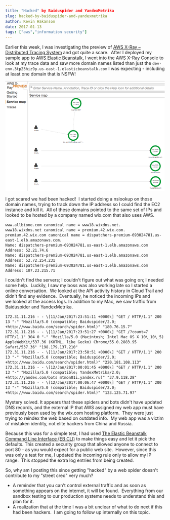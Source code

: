 ```yaml
---
title: "Hacked" by Baiduspider and YandexMetrika
slug: hacked-by-baiduspider-and-yandexmetrika
author: Kevin Hakanson
date: 2017-01-13
tags: ["aws","information security"]
---
```

Earlier this week, I was investigating the preview of [AWS X-Ray – Distributed Tracing System](https://aws.amazon.com/xray/) and got quite a scare.  After I deployed my sample app to [AWS Elastic Beanstalk](https://aws.amazon.com/elasticbeanstalk/), I went into the AWS X-Ray Console to look at my trace data and saw more domain names listed than just the `dev-env.3tp23hiz9p.us-east-1.elasticbeanstalk.com` I was expecting - including at least one domain that is NSFW!

[![X-Ray Service Map](images/Screen+Shot+2017-01-13+at+7.45.41+AM.png)](images/38-631167-1038205/Screen+Shot+2017-01-13+at+7.45.41+AM.png)

I got scared we had been hacked!  I started doing a nslookup on those domain names, trying to track down the IP address so I could find the EC2 instance and kill it.  All of these domains pointed to the same set of IPs and looked to be hosted by a company named wix.com that also uses AWS.

```
www.allbione.com canonical name = www18.wixdns.net.  
www18.wixdns.net canonical name = premium.42.wix.com.  
premium.42.wix.com canonical name = dispatchers-premium-693024781.us-east-1.elb.amazonaws.com.  
Name: dispatchers-premium-693024781.us-east-1.elb.amazonaws.com  
Address: 52.21.74.6  
Name: dispatchers-premium-693024781.us-east-1.elb.amazonaws.com  
Address: 52.72.254.231  
Name: dispatchers-premium-693024781.us-east-1.elb.amazonaws.com  
Address: 107.23.215.71
```

I couldn't find the servers; I couldn't figure out what was going on; I needed some help.  Luckily, I saw my boss was also working late so I started a online conversation.  We looked at the API activity history in Cloud Trail and didn't find any evidence.  Eventually, he noticed the incoming IPs and we looked at the access logs. In addition to my Mac, we saw traffic from Baiduspider and YandexMetrika.

```
172.31.11.216 - - \[11/Jan/2017:23:51:11 +0000\] "GET / HTTP/1.1" 200 13 "-" "Mozilla/5.0 (compatible; Baiduspider/2.0; +http://www.baidu.com/search/spider.html)" "180.76.15.7"  
172.31.11.216 - - \[11/Jan/2017:23:51:27 +0000\] "GET /?count=7 HTTP/1.1" 304 0 "-" "Mozilla/5.0 (Macintosh; Intel Mac OS X 10\_10\_5) AppleWebKit/537.36 (KHTML, like Gecko) Chrome/55.0.2883.95 Safari/537.36" "198.179.137.210"  
172.31.11.216 - - \[11/Jan/2017:23:58:51 +0000\] "GET / HTTP/1.1" 200 13 "-" "Mozilla/5.0 (compatible; Baiduspider/2.0; +http://www.baidu.com/search/spider.html)" "220.181.108.113"  
172.31.11.216 - - \[12/Jan/2017:00:01:45 +0000\] "GET / HTTP/1.1" 200 13 "-" "Mozilla/5.0 (compatible; YandexMetrika/2.0; +http://yandex.com/bots mtmon01i.yandex.ru)" "37.9.118.28"  
172.31.11.216 - - \[12/Jan/2017:00:06:47 +0000\] "GET / HTTP/1.1" 200 13 "-" "Mozilla/5.0 (compatible; Baiduspider/2.0; +http://www.baidu.com/search/spider.html)" "123.125.71.97"
```

Mystery solved. It appears that these spiders and bots didn't have updated DNS records, and the external IP that AWS assigned my web app must have previously been used by the wix.com hosting platform.  They were just trying to reindex the web based on outdated info.  My web app was a victim of mistaken identity, not elite hackers from China and Russia.

Because this was for a simple test, I had used [The Elastic Beanstalk Command Line Interface (EB CLI)](http://docs.aws.amazon.com/elasticbeanstalk/latest/dg/eb-cli3.html) to make things easy and let it pick the defaults. This created a security group that allowed anyone to connect to port 80 - as you would expect for a public web site.  However, since this was only a test for me, I updated the incoming rule only to allow my IP range.  This stopped the extra log entries from being created.

So, why am I posting this since getting "hacked" by a web spider doesn't contribute to my "street cred" very much?

* A reminder that you can't control external traffic and as soon as something appears on the internet, it will be found.  Everything from our sandbox testing to our production systems needs to understand this and plan for it.
* A realization that at the time I was a bit unclear of what to do next if this had been hackers.  I am going to follow up internally on this topic.